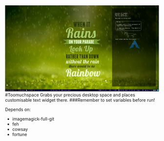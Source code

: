 ![Screenshot should be here](info/screenshot.png)
#Toomuchspace
Grabs your precious desktop space and places 
customisable text widget there.
###Remember to set variables before run!

Depends on:
- imagemagick-full-git
- feh
- cowsay
- fortune
